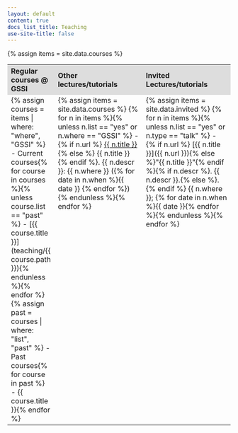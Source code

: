 ```yaml
---
layout: default
content: true
docs_list_title: Teaching
use-site-title: false
---
```


{% assign items = site.data.courses %}

<table>
  <tr>
    <th style="width:20%; background:#dddddd; text-align:left">Regular courses @ GSSI</th>
    <th style="width:40%; background:#dddddd; text-align:left">Other lectures/tutorials</th>
    <th style="width:40%; background:#dddddd; text-align:left">Invited Lectures/tutorials</th>
  </tr>
  <tr>
<td class="quicklinks" valign="top" markdown="1">
{% assign courses = items | where: "where", "GSSI" %}
- Current courses{% for course in courses %}{% unless course.list == "past" %}
	- [{{ course.title }}](teaching/{{ course.path }}){% endunless %}{% endfor %}
{% assign past = courses | where: "list", "past" %}
- Past courses{% for course in past %}
	- {{ course.title }}{% endfor %}
</td>
<td class="quicklinks" valign="top" markdown="1">
{% assign items = site.data.courses %}
{% for n in items %}{%  unless n.list == "yes" or n.where == "GSSI" %}
- {% if n.url %} <a href="{{ n.url }}">{{ n.title }}</a>{% else %} {{ n.title }}{% endif %}. {{ n.descr }}:  {{ n.where }} ({% for date in n.when %}{{ date }} {% endfor %}){% endunless %}{% endfor %}
</td>
<td class="quicklinks" valign="top" markdown="1">
{% assign items = site.data.invited %}
{% for n in items %}{% unless n.list == "yes" or n.type == "talk" %}
- {% if n.url %} [{{ n.title }}]({{ n.url }}){% else %}"{{ n.title }}"{% endif %}{% if n.descr %}. {{ n.descr }}.{% else %}.{% endif %} {{ n.where }}; {% for date in n.when %}{{ date }}{% endfor %}{% endunless %}{% endfor %}
</td>
</tr>
</table>
